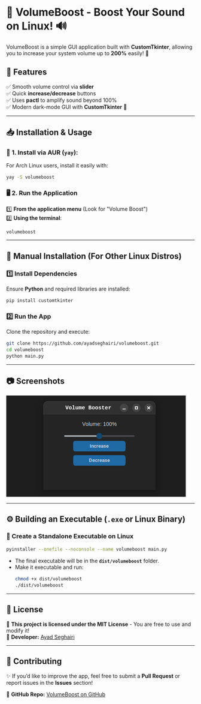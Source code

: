 
# 🎵 VolumeBoost - Boost Your Sound on Linux! 🔊

VolumeBoost is a simple GUI application built with **CustomTkinter**, allowing you to increase your system volume up to **200%** easily! 🚀

## 📌 Features
✅ Smooth volume control via **slider**  
✅ Quick **increase/decrease** buttons  
✅ Uses **pactl** to amplify sound beyond 100%  
✅ Modern dark-mode GUI with **CustomTkinter** 🌙  

---

## 📥 Installation & Usage

### 🔽 **1. Install via AUR (`yay`)**:
For Arch Linux users, install it easily with:
```bash
yay -S volumeboost
```

### 🖥️ **2. Run the Application**
1️⃣ **From the application menu** (Look for "Volume Boost")  
2️⃣ **Using the terminal**:  
```bash
volumeboost
```

---

## 🔨 Manual Installation (For Other Linux Distros)

### **1️⃣ Install Dependencies**
Ensure **Python** and required libraries are installed:
```bash
pip install customtkinter
```

### **2️⃣ Run the App**
Clone the repository and execute:
```bash
git clone https://github.com/ayadseghairi/volumeboost.git
cd volumeboost
python main.py
```

---

## 📷 **Screenshots**
![VolumeBoost Screenshot](https://github.com/ayadseghairi/volumeboost/blob/main/Screenshot.png)

---

## ⚙️ **Building an Executable (`.exe` or Linux Binary)**
### **🔧 Create a Standalone Executable on Linux**
```bash
pyinstaller --onefile --noconsole --name volumeboost main.py
```
- The final executable will be in the **`dist/volumeboost`** folder.  
- Make it executable and run:
  ```bash
  chmod +x dist/volumeboost
  ./dist/volumeboost
  ```

---

## 📜 **License**
📝 **This project is licensed under the MIT License** - You are free to use and modify it!  
👤 **Developer:** [Ayad Seghairi](https://github.com/ayadseghairi)

---

## 🚀 **Contributing**
✨ If you’d like to improve the app, feel free to submit a **Pull Request** or report issues in the **Issues** section!

🎯 **GitHub Repo:** [VolumeBoost on GitHub](https://github.com/ayadseghairi/volumeboost)
